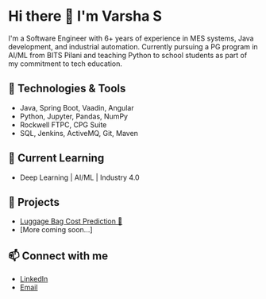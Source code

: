 # Hi there 👋 I'm Varsha S

I'm a Software Engineer with 6+ years of experience in MES systems, Java development, and industrial automation. Currently pursuing a PG program in AI/ML from BITS Pilani and teaching Python to school students as part of my commitment to tech education.

## 🔧 Technologies & Tools
- Java, Spring Boot, Vaadin, Angular
- Python, Jupyter, Pandas, NumPy
- Rockwell FTPC, CPG Suite
- SQL, Jenkins, ActiveMQ, Git, Maven

## 📘 Current Learning
- Deep Learning | AI/ML | Industry 4.0

## 📂 Projects
- [Luggage Bag Cost Prediction 🔗](https://github.com/VarshaShekhar/luggage-cost-prediction)
- [More coming soon...]

## 📫 Connect with me
- [LinkedIn](https://www.linkedin.com/in/varsha-shekhar/)
- [Email](mailto:varshaiyer96@gmail.com)


